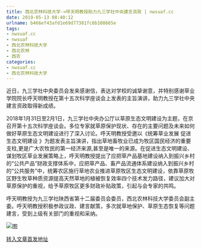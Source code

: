 ```yaml
---
title: 西北农林科技大学->呼天明教授助力九三学社中央建言资政 | nwsuaf.cc
date: 2019-05-13 08:40:12
urlname: b466ef43afd1e69d77381fc8b108665e
tags: 
- nwsuaf.cc
- nwsuaf
- 西北农林科技大学
- 西北农林
- 西农
categories:
- nwsuaf.cc
- 西北农林科技大学
---
```



近日，九三学社中央委员会发来感谢信，表达对学校的诚挚谢意，并特别感谢草业学院院长呼天明教授在第十五次科学座谈会上发表的主旨演讲，助力九三学社中央建言资政取得新成绩。

2018年1月31日至2月1日，九三学社中央办公厅以草原生态文明建设为主题，在京召开第十五次科学座谈会。多位专家就草原保护现状、存在的主要问题及未来如何做好草原生态文明建设进行了深入讨论。呼天明教授受邀以《统筹草业发展 促进生态文明建设 》为题发表主旨演讲，指出草地畜牧业已成为牧区国民经济的重要支柱,更是广大农牧民的第一经济来源,甚至是唯一的来源。在促进生态文明建设、谋划牧区草业发展策略上，呼天明教授提出了应把草产品基地建设纳入到振兴乡村的“公共产品”财政支撑体系中，应把草产品、畜产品流通体系建设纳入到振兴乡村的“公共服务”中，统筹农区施行草地农业推进草原牧区生态文明建设，依靠草原牧区野生牧草种质资源提高天然草地的植被恢复效率四个技术发力路径，建议加大对草原保护的重视，给予草原牧区更多财政补贴政策，引起与会专家的共鸣。

呼天明教授为九三学社陕西省第十二届委员会委员，西北农林科技大学委员会副主委。呼天明教授积极参政议政、建言献策，多次就草地保护、草原生态恢复等问题建言，受到上级有关部门的重视和采纳。



![图](https://news.nwsuaf.edu.cn/images/content/2019-05/20190510100056663776.png)

[转入文章首发地址](https://news.nwsuaf.edu.cn/xnxw/89454.htm)